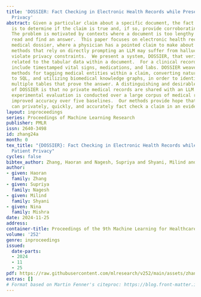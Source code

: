 ```yaml
---
title: 'DOSSIER: Fact Checking in Electronic Health Records while Preserving Patient
  Privacy'
abstract: Given a particular claim about a specific document, the fact checking problem
  is to determine if the claim is true and, if so, provide corroborating evidence.
  The problem is motivated by contexts where a document is too lengthy to quickly
  read and find an answer.  This paper focuses on electronic health records, or a
  medical dossier, where a physician has a pointed claim to make about the record.  Prior
  methods that rely on directly prompting an LLM may suffer from hallucinations and
  violate privacy constraints.  We present a system, DOSSIER, that verifies claims
  related to the tabular data within a document.  For a clinical record, the tables
  include timestamped vital signs, medications, and labs. DOSSIER weaves together
  methods for tagging medical entities within a claim, converting natural language
  to SQL, and utilizing biomedical knowledge graphs, in order to identify rows across
  multiple tables that prove the answer. A distinguishing and desirable characteristic
  of DOSSIER is that no private medical records are shared with an LLM.  An extensive
  experimental evaluation is conducted over a large corpus of medical records demonstrating
  improved accuracy over five baselines.  Our methods provide hope that physicians
  can privately, quickly, and accurately fact check a claim in an evidence-based fashion.
layout: inproceedings
series: Proceedings of Machine Learning Research
publisher: PMLR
issn: 2640-3498
id: zhang24a
month: 0
tex_title: "{DOSSIER}: Fact Checking in Electronic Health Records while Preserving
  Patient Privacy"
cycles: false
bibtex_author: Zhang, Haoran and Nagesh, Supriya and Shyani, Milind and Mishra, Nina
author:
- given: Haoran
  family: Zhang
- given: Supriya
  family: Nagesh
- given: Milind
  family: Shyani
- given: Nina
  family: Mishra
date: 2024-11-25
address:
container-title: Proceedings of the 9th Machine Learning for Healthcare Conference
volume: '252'
genre: inproceedings
issued:
  date-parts:
  - 2024
  - 11
  - 25
pdf: https://raw.githubusercontent.com/mlresearch/v252/main/assets/zhang24a/zhang24a.pdf
extras: []
# Format based on Martin Fenner's citeproc: https://blog.front-matter.io/posts/citeproc-yaml-for-bibliographies/
---
```

